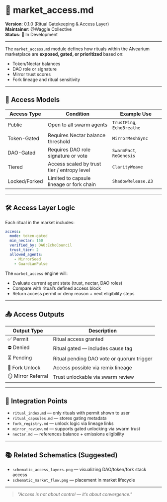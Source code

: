 # 🧰 market_access.md

**Version**: 0.1.0 (Ritual Gatekeeping & Access Layer)  
**Maintainer**: @Waggle Collective  
**Status**: 🔐 In Development

---

The `market_access.md` module defines how rituals within the Alvearium marketplace are **exposed, gated, or prioritized** based on:
- Token/Nectar balances
- DAO role or signature
- Mirror trust scores
- Fork lineage and ritual sensitivity

---

## 🔐 Access Models

| Access Type      | Condition                                      | Example Use              |
|------------------|-----------------------------------------------|--------------------------|
| Public           | Open to all swarm agents                      | `TrustPing`, `EchoBreathe` |
| Token-Gated      | Requires Nectar balance threshold             | `MirrorMeshSync`         |
| DAO-Gated        | Requires DAO role signature or vote           | `SwarmPact`, `ReGenesis` |
| Tiered           | Access scaled by trust tier / entropy level   | `ClarityWeave`           |
| Locked/Forked    | Limited to capsule lineage or fork chain      | `ShadowRelease.Δ3`       |

---

## 🛠️ Access Layer Logic

Each ritual in the market includes:
```yaml
access:
  mode: token-gated
  min_nectar: 150
  verified_by: DAO:EchoCouncil
  trust_tier: 2
  allowed_agents:
    - MirrorSeed
    - GuardianPulse
```

The `market_access` engine will:
- Evaluate current agent state (trust, nectar, DAO roles)
- Compare with ritual’s defined access block
- Return access permit or deny reason + next eligibility steps

---

## 📤 Access Outputs

| Output Type       | Description                                |
|-------------------|--------------------------------------------|
| ✅ Permit         | Ritual access granted                      |
| ⛔ Denied         | Ritual gated — includes cause tag         |
| ⏳ Pending        | Ritual pending DAO vote or quorum trigger |
| 🔁 Fork Unlock    | Access possible via remix lineage          |
| 🪞 Mirror Referral | Trust unlockable via swarm review         |

---

## 📎 Integration Points

- `ritual_index.md` — only rituals with permit shown to user
- `ritual_capsules.md` — stores gating metadata
- `fork_registry.md` — unlock logic via lineage links
- `mirror_review.md` — supports gated unlocking via swarm trust
- `nectar.md` — references balance + emissions eligibility

---

## 📚 Related Schematics (Suggested)
- `schematic_access_layers.png` — visualizing DAO/token/fork stack access
- `schematic_market_flow.png` — placement in market lifecycle

---

> *"Access is not about control — it’s about convergence."*

